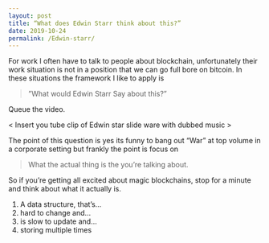 ```yaml
---
layout: post
title: “What does Edwin Starr think about this?”
date: 2019-10-24
permalink: /Edwin-starr/
---
```

For work I often have to talk to people about blockchain, unfortunately their work situation is not in a position that we can go full bore on bitcoin.  In these situations the framework I like to apply is

> ”What would Edwin Starr Say about this?”

Queue the video.

< Insert you tube clip of Edwin star slide ware with dubbed music >

The point of this question is yes its funny to bang out “War” at top volume in a corporate setting but frankly the point is focus on 

> What the actual thing is the you’re talking about. 

So if you’re getting all excited about magic blockchains, stop for a minute and think about what it actually is. 

1. A data structure, that’s…
2. hard to change and…
3. is slow to update and…
4. storing multiple times